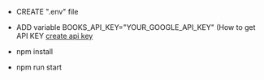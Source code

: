 * CREATE ".env" file
* ADD variable BOOKS_API_KEY="YOUR_GOOGLE_API_KEY" (How to get API KEY [create api key](https://console.cloud.google.com/apis/credentials])

* npm install

* npm run start
